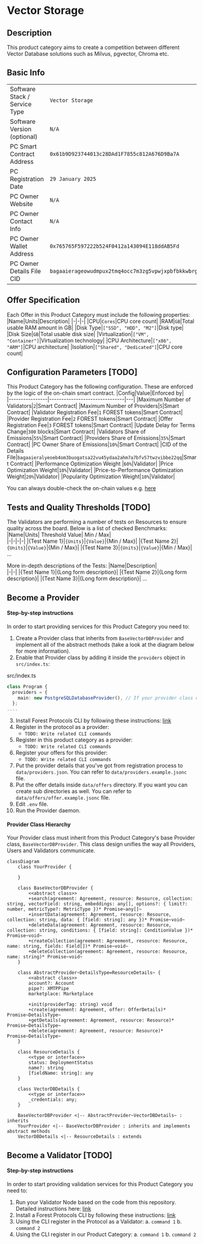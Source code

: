 # Vector Storage

## Description

This product category aims to create a competition between different Vector Database solutions such as Milvus, pgvector, Chroma etc.

## Basic Info

|                               |                                                                 |
| ----------------------------- | --------------------------------------------------------------- |
| Software Stack / Service Type | `Vector Storage`                                                |
| Software Version (optional)   | `N/A`                                                           |
| PC Smart Contract Address     | `0x61b9D923744013c28DAd1F7855c812A676D9Ba7A`                    |
| PC Registration Date          | `29 January 2025`                                               |
| PC Owner Website              | `N/A`                                                           |
| PC Owner Contact Info         | `N/A`                                                           |
| PC Owner Wallet Address       | `0x765765F597222b524F0412a143094E118ddAB5Fd`                    |
| PC Owner Details File CID     | `bagaaierageowudmpux2tmq4occ7m3zg5vpwjxpbfbkkwbrgvzwrquep5fzmq` |

## Offer Specification

Each Offer in this Product Category must include the following properties:
|Name|Units|Description|
|-|-|-|
|CPU|`Cores`|CPU core count|
|RAM|`GB`|Total usable RAM amount in GB|
|Disk Type|`["SSD", "HDD", "M2"]`|Disk type|
|Disk Size|`GB`|Total usable disk size|
|Virtualization|`["VM", "Container"]`|Virtualization technology|
|CPU Architecture|`["x86", "ARM"]`|CPU architecture|
|Isolation|`["Shared", "Dedicated"]`|CPU core count|

## Configuration Parameters [TODO]

This Product Category has the following configuration. These are enforced by the logic of the on-chain smart contract.
|Config|Value|Enforced by|  
|----------------|-------------------------------|---|
|Maximum Number of Validators|`2`|Smart Contract|
|Maximum Number of Providers|`5`|Smart Contract|
|Validator Registration Fee|`1` FOREST tokens|Smart Contract|
|Provider Registration Fee|`2` FOREST tokens|Smart Contract|
|Offer Registration Fee|`3` FOREST tokens|Smart Contract|
|Update Delay for Terms Change|`300` blocks|Smart Contract|
|Validators Share of Emissions|`55%`|Smart Contract|
|Providers Share of Emissions|`35%`|Smart Contract|
|PC Owner Share of Emissions|`10%`|Smart Contract|
|CID of the Details File|`bagaaieralyeoeb4om3buogatsa22vu45ydaa2ahm7a7bfv57twzvibbe22qq`|Smart Contract|
|Performance Optimization Weight |`60%`|Validator|
|Price Optimization Weight|`10%`|Validator|
|Price-to-Performance Optimization Weight|`20%`|Validator|
|Popularity Optimization Weight|`10%`|Validator|

You can always double-check the on-chain values e.g. [here](https://sepolia-optimism.etherscan.io/address/0x61b9D923744013c28DAd1F7855c812A676D9Ba7A#readContract)

## Tests and Quality Thresholds [TODO]

The Validators are performing a number of tests on Resources to ensure quality across the board. Below is a list of checked Benchmarks:
|Name|Units| Threshold Value| Min / Max|  
|-|-|-|-|
|{Test Name 1}|`{Units}`|`{Value}`|{Min / Max}|
|{Test Name 2}|`{Units}`|`{Value}`|{Min / Max}|
|{Test Name 3}|`{Units}`|`{Value}`|{Min / Max}|
...

More in-depth descriptions of the Tests:
|Name|Description|  
|-|-|
|{Test Name 1}|{Long form description}|
|{Test Name 2}|{Long form description}|
|{Test Name 3}|{Long form description}|
...

## Become a Provider

#### Step-by-step instructions

In order to start providing services for this Product Category you need to:

1. Create a Provider class that inherits from `BaseVectorDBProvider` and implement all of the abstract methods (take a look at the diagram below for more information).
2. Enable that Provider class by adding it inside the `providers` object in `src/index.ts`:

src/index.ts

```typescript
class Program {
  providers = {
    main: new PostgreSQLDatabaseProvider(), // If your provider class defined in another name, update here
  };
....
```

3. Install Forest Protocols CLI by following these instructions: [link](https://github.com/Forest-Protocols/forest-cli)
4. Register in the protocol as a provider:
   - `TODO: Write related CLI commands`
5. Register in this product category as a provider:
   - `TODO: Write related CLI commands`
6. Register your offers for this provider:
   - `TODO: Write related CLI commands`
7. Put the provider details that you've got from registration process to `data/providers.json`. You can refer to `data/providers.example.jsonc` file.
8. Put the offer details inside `data/offers` directory. If you want you can create sub directories as well. You can refer to `data/offers/offer.example.jsonc` file.
9. Edit `.env` file.
10. Run the Provider daemon.

#### Provider Class Hierarchy

Your Provider class must inherit from this Product Category's base Provider class, `BaseVectorDBProvider`. This class design unifies the way all Providers, Users and Validators communicate.

```mermaid
classDiagram
	class YourProvider {

	}

	class BaseVectorDBProvider {
		<<abstract class>>
		+search(agreement: Agreement, resource: Resource, collection: string, vectorField: string, embeddings: any[], options?: { limit?: number, metricType?: MetricType })* Promise~any[]~
		+insertData(agreement: Agreement, resource: Resource, collection: string, data: { [field: string]: any })* Promise~void~
		+deleteData(agreement: Agreement, resource: Resource, collection: string, conditions: { [field: string]: ConditionValue })* Promise~void~
		+createCollection(agreement: Agreement, resource: Resource, name: string, fields: Field[])* Promise~void~
		+deleteCollection(agreement: Agreement, resource: Resource, name: string)* Promise~void~
	}

	class AbstractProvider~DetailsType=ResourceDetails~ {
		<<abstract class>>
		account?: Account
		pipe?: XMTPPipe
		marketplace: Marketplace

		+init(providerTag: string) void
		+create(agreement: Agreement, offer: OfferDetails)* Promise~DetailsType~
		+getDetails(agreement: Agreement, resource: Resource)* Promise~DetailsType~
		+delete(agreement: Agreement, resource: Resource)* Promise~DetailsType~
	}

	class ResourceDetails {
		<<type or interface>>
		status: DeploymentStatus
		name?: string
		[fieldName: string]: any
	}

	class VectorDBDetails {
		<<type or interface>>
		_credentials: any;
	}

	BaseVectorDBProvider <|-- AbstractProvider~VectorDBDetails~ : inherits
	YourProvider <|-- BaseVectorDBProvider : inherits and implements abstract methods
	VectorDBDetails <|-- ResourceDetails : extends
```

## Become a Validator [TODO]

#### Step-by-step instructions

In order to start providing validation services for this Product Category you need to:

1. Run your Validator Node based on the code from this repository. Detailed instructions here: [link](https://github.com/this_repo/validator/README.md)
2. Install a Forest Protocols CLI by following these instructions: [link](https://github.com/forest-protocols/cli....)
3. Using the CLI register in the Protocol as a Validator:
   a. `command 1`
   b. `command 2`
4. Using the CLI register in our Product Category:
   a. `command 1`
   b. `command 2`
